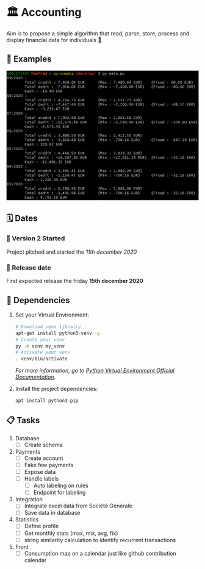# :classical_building: Accounting 

Aim is to propose a simple algorithm that read, parse, store, process and display financial data for individuals :money_with_wings:.

## :tada: Examples

![running main script](img/main.PNG)

## :spiral_calendar: Dates

### :rocket: Version 2 Started 
Project pitched and started the _11th december 2020_

### :dart: Release date 
First expected release the friday **15th december 2020** 


## :electric_plug: Dependencies
1. Set your Virtual Environment:

    ``` bash
    # Download venv librairy
    apt-get install python3-venv -y
    # Create your venv
    py -m venv my_venv
    # Activate your venv
    . venv/bin/activate
    ```
    
    _For more information, go to [Python Virtual Environment Official Documentation](https://docs.python.org/3/library/venv.html)._

1. Install the project dependencies:

    ``` bash
    apt install python3-pip
    ```

## :clipboard: Tasks

1. Database
	- [ ] Create schema
	
1. Payments
	- [ ] Create account
	- [ ] Fake few payments
	- [ ] Expose data
	- [ ] Handle labels
		- [ ] Auto labeling on rules
		- [ ] Endpoint for labeling
	
1. Integration
	- [ ] Integrate excel data from Société Générale
	- [ ] Save data in database
		  
1. Statistics
	- [ ] Define profile
	- [ ] Get monthly stats (max, mix, avg, fix)
	- [ ] string similarity calculation to identify recurrent transactions 
	  
1. Front
	- [ ] Consumption map on a calendar just like github contribution calendar
